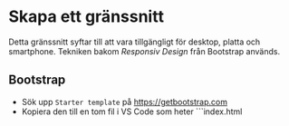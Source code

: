 # Skapa ett gränssnitt

Detta gränssnitt syftar till att vara tillgängligt för desktop, platta och smartphone. Tekniken bakom _Responsiv Design_ från Bootstrap används.

## Bootstrap

* Sök upp ```Starter template``` på https://getbootstrap.com 
* Kopiera den till en tom fil i VS Code som heter ```index.html 
